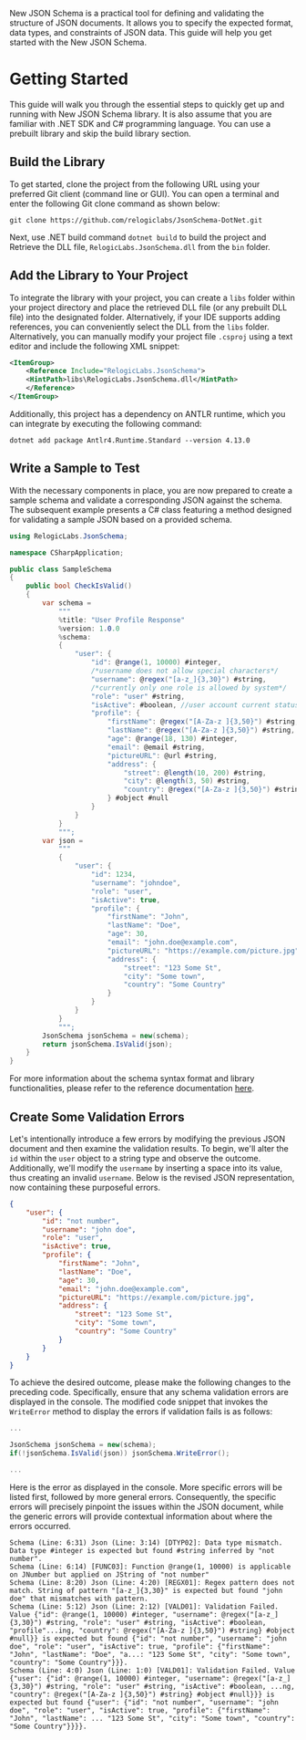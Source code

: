 New JSON Schema is a practical tool for defining and validating the structure of JSON documents. It allows you to specify the expected format, data types, and constraints of JSON data. This guide will help you get started with the New JSON Schema.

# Getting Started
This guide will walk you through the essential steps to quickly get up and running with New JSON Schema library. It is also assume that you are familiar with .NET SDK and C# programming language. You can use a prebuilt library and skip the build library section.

## Build the Library
To get started, clone the project from the following URL using your preferred Git client (command line or GUI). You can open a terminal and enter the following Git clone command as shown below:
```shell
git clone https://github.com/relogiclabs/JsonSchema-DotNet.git
```
Next, use .NET build command `dotnet build` to build the project and Retrieve the DLL file, `RelogicLabs.JsonSchema.dll` from the `bin` folder.

## Add the Library to Your Project
To integrate the library with your project, you can create a `libs` folder within your project directory and place the retrieved DLL file (or any prebuilt DLL file) into the designated folder. Alternatively, if your IDE supports adding references, you can conveniently select the DLL from the `libs` folder. Alternatively, you can manually modify your project file `.csproj` using a text editor and include the following XML snippet:
```xml
<ItemGroup>
    <Reference Include="RelogicLabs.JsonSchema">
    <HintPath>libs\RelogicLabs.JsonSchema.dll</HintPath>
    </Reference>
</ItemGroup>
```
Additionally, this project has a dependency on ANTLR runtime, which you can integrate by executing the following command:
```shell
dotnet add package Antlr4.Runtime.Standard --version 4.13.0
```
## Write a Sample to Test
With the necessary components in place, you are now prepared to create a sample schema and validate a corresponding JSON against the schema. The subsequent example presents a C# class featuring a method designed for validating a sample JSON based on a provided schema.
```c#
using RelogicLabs.JsonSchema;

namespace CSharpApplication;

public class SampleSchema
{
    public bool CheckIsValid()
    {
        var schema =
            """
            %title: "User Profile Response"
            %version: 1.0.0
            %schema:
            {
                "user": {
                    "id": @range(1, 10000) #integer,
                    /*username does not allow special characters*/
                    "username": @regex("[a-z_]{3,30}") #string,
                    /*currently only one role is allowed by system*/
                    "role": "user" #string,
                    "isActive": #boolean, //user account current status
                    "profile": {
                        "firstName": @regex("[A-Za-z ]{3,50}") #string,
                        "lastName": @regex("[A-Za-z ]{3,50}") #string,
                        "age": @range(18, 130) #integer,
                        "email": @email #string,
                        "pictureURL": @url #string,
                        "address": {
                            "street": @length(10, 200) #string,
                            "city": @length(3, 50) #string,
                            "country": @regex("[A-Za-z ]{3,50}") #string
                        } #object #null
                    }
                }
            }
            """;
        var json =
            """
            {
                "user": {
                    "id": 1234,
                    "username": "johndoe",
                    "role": "user",
                    "isActive": true,
                    "profile": {
                        "firstName": "John",
                        "lastName": "Doe",
                        "age": 30,
                        "email": "john.doe@example.com",
                        "pictureURL": "https://example.com/picture.jpg",
                        "address": {
                            "street": "123 Some St",
                            "city": "Some town",
                            "country": "Some Country"
                        }
                    }
                }
            }
            """;
        JsonSchema jsonSchema = new(schema);
        return jsonSchema.IsValid(json);
    }
}
```
For more information about the schema syntax format and library functionalities, please refer to the reference documentation [here](/JsonSchema-DotNet/api/index.html).

## Create Some Validation Errors
Let's intentionally introduce a few errors by modifying the previous JSON document and then examine the validation results. To begin, we'll alter the `id` within the `user` object to a string type and observe the outcome. Additionally, we'll modify the `username` by inserting a space into its value, thus creating an invalid `username`. Below is the revised JSON representation, now containing these purposeful errors.
```json
{
    "user": {
        "id": "not number",
        "username": "john doe",
        "role": "user",
        "isActive": true,
        "profile": {
            "firstName": "John",
            "lastName": "Doe",
            "age": 30,
            "email": "john.doe@example.com",
            "pictureURL": "https://example.com/picture.jpg",
            "address": {
                "street": "123 Some St",
                "city": "Some town",
                "country": "Some Country"
            }
        }
    }
}
```

To achieve the desired outcome, please make the following changes to the preceding code. Specifically, ensure that any schema validation errors are displayed in the console. The modified code snippet that invokes the `WriteError` method to display the errors if validation fails is as follows:

```c#
...

JsonSchema jsonSchema = new(schema);
if(!jsonSchema.IsValid(json)) jsonSchema.WriteError();

...
```

Here is the error as displayed in the console. More specific errors will be listed first, followed by more general errors. Consequently, the specific errors will precisely pinpoint the issues within the JSON document, while the generic errors will provide contextual information about where the errors occurred.

```accesslog
Schema (Line: 6:31) Json (Line: 3:14) [DTYP02]: Data type mismatch. Data type #integer is expected but found #string inferred by "not number".
Schema (Line: 6:14) [FUNC03]: Function @range(1, 10000) is applicable on JNumber but applied on JString of "not number"
Schema (Line: 8:20) Json (Line: 4:20) [REGX01]: Regex pattern does not match. String of pattern "[a-z_]{3,30}" is expected but found "john doe" that mismatches with pattern.
Schema (Line: 5:12) Json (Line: 2:12) [VALD01]: Validation Failed. Value {"id": @range(1, 10000) #integer, "username": @regex("[a-z_]{3,30}") #string, "role": "user" #string, "isActive": #boolean, "profile"...ing, "country": @regex("[A-Za-z ]{3,50}") #string} #object #null}} is expected but found {"id": "not number", "username": "john doe", "role": "user", "isActive": true, "profile": {"firstName": "John", "lastName": "Doe", "a...: "123 Some St", "city": "Some town", "country": "Some Country"}}}.
Schema (Line: 4:0) Json (Line: 1:0) [VALD01]: Validation Failed. Value {"user": {"id": @range(1, 10000) #integer, "username": @regex("[a-z_]{3,30}") #string, "role": "user" #string, "isActive": #boolean, ...ng, "country": @regex("[A-Za-z ]{3,50}") #string} #object #null}}} is expected but found {"user": {"id": "not number", "username": "john doe", "role": "user", "isActive": true, "profile": {"firstName": "John", "lastName": ... "123 Some St", "city": "Some town", "country": "Some Country"}}}}.
```
